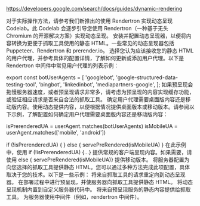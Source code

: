 https://developers.google.com/search/docs/guides/dynamic-rendering

对于实际操作方法，请参考我们新推出的使用 Rendertron 实现动态呈现 Codelab。此 Codelab 会逐步引导您使用 Rendertron（一种基于无头 Chromium 的开源解决方案）实现动态呈现。
安装并配置动态呈现器，以便将内容转换为更便于抓取工具使用的静态 HTML。一些常见的动态呈现器包括 Puppeteer、Rendertron 和 prerender.io。
选择您认为应该接收您的静态 HTML 的用户代理，并参考具体的配置详情，了解如何更新或添加用户代理。以下是 Rendertron 中间件中常见用户代理的列表示例：

export const botUserAgents = [
  'googlebot',
  'google-structured-data-testing-tool',
  'bingbot',
  'linkedinbot',
  'mediapartners-google',
];
如果预呈现会拖慢服务器速度，或者预呈现请求非常多，请考虑为预呈现的内容实现缓存功能，或验证相应请求是否来自合法的抓取工具。
确定用户代理需要桌面版内容还是移动版内容。使用动态提供内容，以便根据情况提供桌面版本或移动版本。请参阅以下示例，了解配置如何确定用户代理需要桌面版内容还是移动版内容：

isPrerenderedUA = userAgent.matches(botUserAgents)
isMobileUA = userAgent.matches(['mobile', 'android'])


if (!isPrerenderedUA) {
} else {
  servePreRendered(isMobileUA)
}
在此示例中，使用 if (!isPrerenderedUA) {...} 提供常规的客户端呈现内容。如果需要，请使用 else { servePreRendered(isMobileUA)} 提供移动版本。
将服务器配置为向您选择的抓取工具提供静态 HTML。您可以通过多种方法完成此项配置，具体取决于您的技术。以下是一些示例：
将来自抓取工具的请求重定向到动态呈现器。
在部署过程中进行预呈现，并使服务器向抓取工具提供静态 HTML。
将动态呈现机制内置到自定义服务器代码中。
将来自预呈现服务的静态内容提供给抓取工具。
为服务器使用中间件（例如，rendertron 中间件）。
